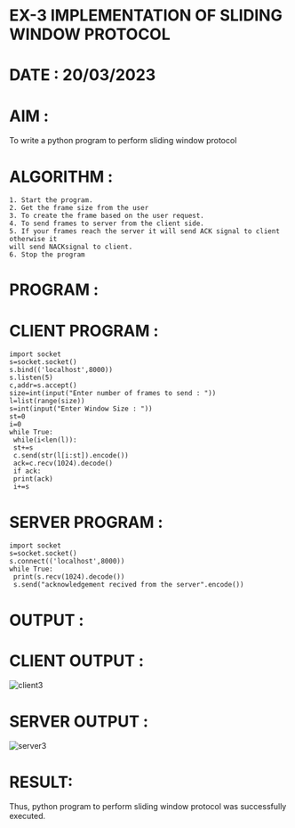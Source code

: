 # EX-3 IMPLEMENTATION OF SLIDING WINDOW PROTOCOL

# DATE : 20/03/2023

# AIM :
To write a python program to perform sliding window protocol

# ALGORITHM :
```
1. Start the program.
2. Get the frame size from the user
3. To create the frame based on the user request.
4. To send frames to server from the client side.
5. If your frames reach the server it will send ACK signal to client otherwise it
will send NACKsignal to client.
6. Stop the program
```
# PROGRAM :
# CLIENT PROGRAM :
```
import socket
s=socket.socket()
s.bind(('localhost',8000))
s.listen(5)
c,addr=s.accept()
size=int(input("Enter number of frames to send : "))
l=list(range(size))
s=int(input("Enter Window Size : "))
st=0
i=0
while True:
 while(i<len(l)):
 st+=s
 c.send(str(l[i:st]).encode())
 ack=c.recv(1024).decode()
 if ack:
 print(ack)
 i+=s

```
# SERVER PROGRAM :
```
import socket
s=socket.socket()
s.connect(('localhost',8000))
while True:
 print(s.recv(1024).decode())
 s.send("acknowledgement recived from the server".encode())

```
# OUTPUT :
# CLIENT OUTPUT :
![client3](https://github.com/JeyaKrishnaSJ/EX-3/assets/118707091/d3067054-6023-4751-9602-5443084c6217)


# SERVER OUTPUT :

![server3](https://github.com/JeyaKrishnaSJ/EX-3/assets/118707091/9653e9c0-d83f-4b4b-ba4b-9e2d3a6b782d)


# RESULT:
Thus, python program to perform sliding window protocol was successfully executed.
